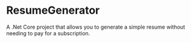 # ResumeGenerator
A .Net Core project that allows you to generate a simple resume without needing to pay for a subscription. 
